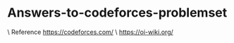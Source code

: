# Answers-to-codeforces-problemset
\\
Reference
    https://codeforces.com/ \\
    https://oi-wiki.org/
    

